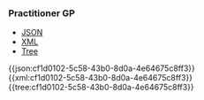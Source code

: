 ### Practitioner GP

<div class="nhsd-!t-margin-bottom-6">
  <ul class="nav nav-tabs" role="tablist">
        <li role="presentation" class="active">
            <a href="#JSON" role="tab" data-toggle="tab">JSON</a>
        </li>
         <li role="presentation">
            <a href="#XML" role="tab" data-toggle="tab">XML</a>
        </li>
        <li role="presentation">
            <a href="#Tree" role="tab" data-toggle="tab">Tree</a>
        </li>
  </ul>
    
   <div class="tab-content snippet">
    <div id="JSON" role="tabpanel" class="tab-pane active">
{{json:cf1d0102-5c58-43b0-8d0a-4e64675c8ff3}}
    </div>
    <div id="XML" role="tabpanel" class="tab-pane">
{{xml:cf1d0102-5c58-43b0-8d0a-4e64675c8ff3}}
    </div>
    <div id="Tree" role="tabpanel" class="tab-pane">
{{tree:cf1d0102-5c58-43b0-8d0a-4e64675c8ff3}}
    </div>
  </div>
</div>